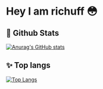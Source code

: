 # Hey I am richuff 😳

## 🥳 Github Stats
[![Anurag's GitHub stats](https://github-readme-stats.vercel.app/api?username=richuff)](https://github.com/richuff)

## ✨ Top langs
[![Top Langs](https://github-readme-stats.vercel.app/api/top-langs/?username=richuff&hide=html,css&layout=compact)](https://github.com/richuff)
